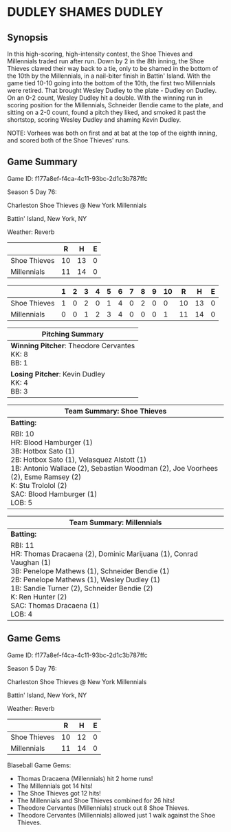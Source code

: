 # DUDLEY SHAMES DUDLEY

## Synopsis

In this high-scoring, high-intensity contest, the Shoe Thieves and Millennials traded run after run. Down by 2 in
the 8th inning, the Shoe Thieves clawed their way back to a tie, only to be shamed in the bottom of the 10th by the
Millennials, in a nail-biter finish in Battin' Island. With the game tied 10-10 going into the bottom of the 10th,
the first two Millennials were retired. That brought Wesley Dudley to the plate - Dudley on Dudley. On an 0-2
count, Wesley Dudley hit a double. With the winning run in scoring position for the Millennials, Schneider Bendie
came to the plate, and sitting on a 2-0 count, found a pitch they liked, and smoked it past the shortstop, scoring
Wesley Dudley and shaming Kevin Dudley.

NOTE: Vorhees was both on first and at bat at the top of the eighth inning, and scored both of the Shoe Thieves'
runs.

## Game Summary

Game ID: f177a8ef-f4ca-4c11-93bc-2d1c3b787ffc

Season 5 Day 76:

Charleston Shoe Thieves @ New York Millennials

Battin' Island, New York, NY

Weather: Reverb



|  | R | H | E |
| --- | --- | --- | --- |
| Shoe Thieves |  10 |  13 |   0 | 
| Millennials |  11 |  14 |   0 | 


|  |   1 |   2 |   3 |   4 |   5 |   6 |   7 |   8 |   9 |  10 |  R | H | E |
| --- | --- | --- | --- | --- | --- | --- | --- | --- | --- | --- | --- | --- | --- |
| Shoe Thieves |   1 |   0 |   2 |   0 |   1 |   4 |   0 |   2 |   0 |   0 |  10 |  13 |   0 | 
| Millennials |   0 |   0 |   1 |   2 |   3 |   4 |   0 |   0 |   0 |   1 |  11 |  14 |   0 | 


| Pitching Summary |
| --- |
| **Winning Pitcher**: Theodore Cervantes<br />KK: 8<br />BB: 1 |
| **Losing Pitcher**: Kevin Dudley<br />KK: 4<br />BB: 3 |


| Team Summary: Shoe Thieves |
| --- |
| **Batting:** |
| RBI: 10 <br />HR: Blood Hamburger (1) <br />3B: Hotbox Sato (1) <br />2B: Hotbox Sato (1), Velasquez Alstott (1) <br />1B: Antonio Wallace (2), Sebastian Woodman (2), Joe Voorhees (2), Esme Ramsey (2) <br />K: Stu Trololol (2) <br />SAC: Blood Hamburger (1) <br />LOB: 5 |


| Team Summary: Millennials |
| --- |
| **Batting:** |
| RBI: 11 <br />HR: Thomas Dracaena (2), Dominic Marijuana (1), Conrad Vaughan (1) <br />3B: Penelope Mathews (1), Schneider Bendie (1) <br />2B: Penelope Mathews (1), Wesley Dudley (1) <br />1B: Sandie Turner (2), Schneider Bendie (2) <br />K: Ren Hunter (2) <br />SAC: Thomas Dracaena (1) <br />LOB: 4 |


## Game Gems


Game ID: f177a8ef-f4ca-4c11-93bc-2d1c3b787ffc

Season 5 Day 76:

Charleston Shoe Thieves @ New York Millennials

Battin' Island, New York, NY

Weather: Reverb


|  | R | H | E |
| --- | --- | --- | --- |
| Shoe Thieves |  10 |  12 |   0 | 
| Millennials |  11 |  14 |   0 | 


Blaseball Game Gems:

* Thomas Dracaena (Millennials) hit 2 home runs!
* The Millennials got 14 hits!
* The Shoe Thieves got 12 hits!
* The Millennials and Shoe Thieves combined for 26 hits!
* Theodore Cervantes (Millennials) struck out 8 Shoe Thieves.
* Theodore Cervantes (Millennials) allowed just 1 walk against the Shoe Thieves.

